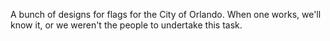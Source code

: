 A bunch of designs for flags for the City of Orlando. When one works, 
we'll know it, or we weren't the people to undertake this task.
